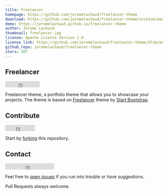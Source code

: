 ```yaml
---
title: Freelancer
homepage: https://github.com/jeromelachaud/freelancer-theme
download: https://github.com/jeromelachaud/freelancer-theme/archive/master.zip
demo: https://jeromelachaud.github.io/freelancer-theme
author: Jerome Lachaud
thumbnail: freelancer.jpg
license: Apache License Version 2.0
license_link: https://github.com/jeromelachaud/freelancer-theme/blob/master/LICENCE
github_repo: jeromelachaud/freelancer-theme
stars: 307
---
```


## Freelancer

<iframe
src="http://ghbtns.com/github-btn.html?user=jeromelachaud&repo=freelancer-theme&type=watch&count=true"
allowtransparency="true" frameborder="0" scrolling="0" width="110"
height="20"></iframe>

Freelancer theme, a portfolio theme that allows you to showcase your
projects. The theme is based on
[Freelancer](http://startbootstrap.com/templates/freelancer/) theme by
[Start Bootstrap](http://startbootstrap.com/).

## Contribute

<iframe
src="http://ghbtns.com/github-btn.html?user=jeromelachaud&repo=freelancer-theme&type=fork&count=true"
allowtransparency="true" frameborder="0" scrolling="0" width="95"
height="20"></iframe>

Start by
[forking](https://github.com/jeromelachaud/freelancer-theme/fork) this
repository.

## Contact

<iframe
src="http://ghbtns.com/github-btn.html?user=jeromelachaud&type=follow"
allowtransparency="true" frameborder="0" scrolling="0" width="156"
height="20"></iframe>

Feel free to [open
issues](https://github.com/jeromelachaud/freelancer-theme/issues/new)
if you run into trouble or have suggestions.

Pull Requests always welcome.
